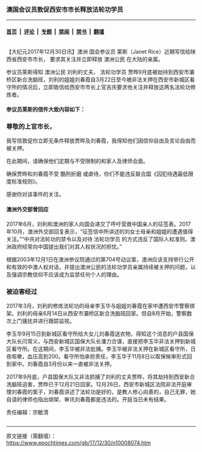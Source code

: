 ### 澳国会议员敦促西安市市长释放法轮功学员

---

#### [首页](../../../..?n10008074) &nbsp;|&nbsp; [评论](../../../../../epoch-comment?n10008074) &nbsp;|&nbsp; [专题](../../../../../epoch-special?n10008074) &nbsp;|&nbsp; [禁闻](../../../../../epoch-news?n10008074) &nbsp;|&nbsp; [禁书](../../../../../books?n10008074) &nbsp;|&nbsp; [翻墙](https://github.com/gfw-breaker/nogfw/blob/master/README.md?n10008074)


<div class="column" id="artbody" itemprop="articleBody">
 <!-- article content begin -->
 <p>
  【大纪元2017年12月30日讯】澳洲
  <ok href="https://www.epochtimes.com/gb/tag/%E5%9B%BD%E4%BC%9A%E5%8F%82%E8%AE%AE%E5%91%98.html">
   国会参议员
  </ok>
  莱斯（Janet Rice）近期写信给陕西省西安市市长， 要求其关注并立即释放
  <ok href="https://www.epochtimes.com/gb/tag/%E6%BE%B3%E6%B4%B2%E5%85%AC%E6%B0%91.html">
   澳洲公民
  </ok>
  在大陆的亲属。
 </p>
 <p>
  参议员莱斯得知
  <ok href="https://www.epochtimes.com/gb/tag/%E6%BE%B3%E6%B4%B2%E5%85%AC%E6%B0%91.html">
   澳洲公民
  </ok>
  刘利的丈夫、
  <ok href="https://www.epochtimes.com/gb/tag/%E6%B3%95%E8%BD%AE%E5%8A%9F%E5%AD%A6%E5%91%98.html">
   法轮功学员
  </ok>
  贾晔9月底被劫持到西安市灞桥区新合洗脑班，刘利的姐姐刘春霞自3月22日至今被非法关押在西安市新城区看守所的情况后，立即致信给西安市市长上官吉庆要求他关注并释放这两名法轮功修炼者。
 </p>
 <h4>
  参议员莱斯的信件大致内容如下：
 </h4>
 <h3>
  尊敬的上官市长，
 </h3>
 <p>
  我写信敦促你立即无条件释放贾晔及刘春霞，我得知他们因信仰自由及言论自由而被关押。
 </p>
 <p>
  在此期间，请确保他们定期与不受限制的和家人及律师会面。
 </p>
 <p>
  确保贾晔和刘春霞不受
  <ok href="https://www.epochtimes.com/gb/tag/%E9%85%B7%E5%88%91%E6%8A%98%E7%A3%A8.html">
   酷刑折磨
  </ok>
  或虐待，你们不能违反联合国《囚犯待遇最低限度标准规则》。
 </p>
 <p>
  感谢你对该事件的关注。
 </p>
 <h4>
  澳洲外交部曾回应
 </h4>
 <p>
  2017年6月，刘利和澳洲的家人向国会递交了呼吁营救中国亲人的征签表。2017年10月，澳洲外交部回复表示，“征签信中所讲述的刘女士母亲和姐姐的遭遇值得关注。”“中共对法轮功的禁令以及对待
  <ok href="https://www.epochtimes.com/gb/tag/%E6%B3%95%E8%BD%AE%E5%8A%9F%E5%AD%A6%E5%91%98.html">
   法轮功学员
  </ok>
  的方式违反了国际人权准则。澳洲政府经常向中国提出我们对其人权状况的担忧。”
 </p>
 <p>
  根据2003年12月1日在澳洲参议院通过的第704号动议案，澳洲应该支持举行公开和有效的中澳人权对话，并提出澳洲公民的法轮功学员亲属持续被关押的问题，以及强调宗教信仰不应该成为监禁任何个人的理由。
 </p>
 <h3>
  被迫害经过
 </h3>
 <p>
  2017年3月，刘利的修炼法轮功的母亲李玉华与姐姐刘春霞在家中遭西安市警察绑架。刘利的母亲6月14日从西安市灞桥区新合洗脑班回家。但自8月开始，警察数次上门骚扰并进行跟踪监视。
 </p>
 <p>
  李玉华9月15日到新城区看守所给大女儿刘春霞送衣物，得知这个消息的户县国保大队长闫常义，与西安新城区国保大队长潘力合谋，直接把李玉华非法关押到新城区看守所。在这期间，李玉华被非法批捕。李玉华被非法关押在新城区看守所，日夜咳嗽，血压高到200。看守所怕承担责任，李玉华于11月8日以取保候审形式回到家中。刘春霞自3月份以来一直被非法关押。
 </p>
 <p>
  2017年9月底，户县国保大队又非法抓捕了刘利的丈夫贾晔，将其劫持到西安新合洗脑班迫害，贾晔已于12月21日回家。12月26日，西安市新城区法院非法开庭审理刘春霞的案子，刘春霞讲述了法轮功是好的，是教人修心向善的，自己无罪，她自请的律师也指出绑架、审讯刘春霞都是违法的。开庭当日未有结果。
 </p>
 <p>
  责任编辑：宗敏清
 </p>
 <!-- article content end -->
</div>


---

原文链接（需翻墙）：https://www.epochtimes.com/gb/17/12/30/n10008074.htm